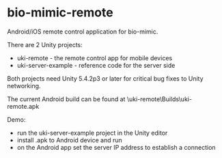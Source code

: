 # bio-mimic-remote
Android/iOS remote control application for bio-mimic.


There are 2 Unity projects:
- uki-remote - the remote control app for mobile devices
- uki-server-example - reference code for the server side

Both projects need Unity 5.4.2p3 or later for critical bug fixes to Unity networking.

The current Android build can be found at \uki-remote\Builds\uki-remote.apk

Demo:
- run the uki-server-example project in the Unity editor
- install .apk to Android device and run
- on the Android app set the server IP address to establish a connection

